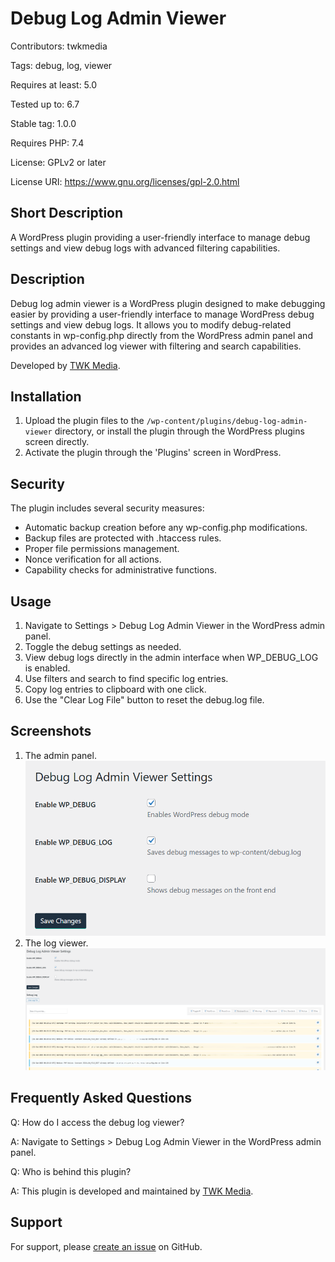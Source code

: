 # Debug Log Admin Viewer

Contributors: twkmedia

Tags: debug, log, viewer

Requires at least: 5.0

Tested up to: 6.7

Stable tag: 1.0.0

Requires PHP: 7.4

License: GPLv2 or later

License URI: https://www.gnu.org/licenses/gpl-2.0.html

## Short Description

A WordPress plugin providing a user-friendly interface to manage debug settings and view debug logs with advanced filtering capabilities.

## Description

Debug log admin viewer is a WordPress plugin designed to make debugging easier by providing a user-friendly interface to manage WordPress debug settings and view debug logs. It allows you to modify debug-related constants in wp-config.php directly from the WordPress admin panel and provides an advanced log viewer with filtering and search capabilities.

Developed by [TWK Media](https://www.thewebkitchen.co.uk/).

## Installation

1. Upload the plugin files to the `/wp-content/plugins/debug-log-admin-viewer` directory, or install the plugin through the WordPress plugins screen directly.
2. Activate the plugin through the 'Plugins' screen in WordPress.

## Security

The plugin includes several security measures:
- Automatic backup creation before any wp-config.php modifications.
- Backup files are protected with .htaccess rules.
- Proper file permissions management.
- Nonce verification for all actions.
- Capability checks for administrative functions.

## Usage

1. Navigate to Settings > Debug Log Admin Viewer in the WordPress admin panel.
2. Toggle the debug settings as needed.
3. View debug logs directly in the admin interface when WP_DEBUG_LOG is enabled.
4. Use filters and search to find specific log entries.
5. Copy log entries to clipboard with one click.
6. Use the "Clear Log File" button to reset the debug.log file.

## Screenshots

1. The admin panel. ![Admin Panel](assets/screenshot-1.png)
2. The log viewer. ![Log Viewer](assets/screenshot-2.png)

## Frequently Asked Questions

Q: How do I access the debug log viewer?

A: Navigate to Settings > Debug Log Admin Viewer in the WordPress admin panel.

Q: Who is behind this plugin?

A: This plugin is developed and maintained by [TWK Media](https://www.thewebkitchen.co.uk/).

## Support

For support, please [create an issue](https://github.com/aidamartinez/debug-log-admin-viewer/issues) on GitHub.
